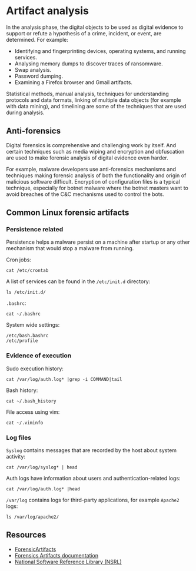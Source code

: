 # Artifact analysis

In the analysis phase, the digital objects to be used as digital evidence to support or refute a hypothesis of a crime, incident, or event, are determined. For example:

* Identifying and fingerprinting devices, operating systems, and running services.
* Analysing memory dumps to discover traces of ransomware.
* Swap analysis.
* Password dumping.
* Examining a Firefox browser and Gmail artifacts.

Statistical methods, manual analysis, techniques for understanding protocols and data formats, linking of multiple data objects (for example with data mining), and timelining are some of the techniques that are used during analysis.

## Anti-forensics

Digital forensics is comprehensive and challenging work by itself. And certain techniques such as media wiping and encryption and obfuscation are used to make forensic analysis of digital evidence even harder. 

For example, malware developers use anti-forensics mechanisms and techniques making forensic analysis of both the functionality and origin of malicious software difficult. Encryption of configuration files is a typical technique, especially for botnet malware where the botnet masters want to avoid breaches of the C&C mechanisms used to control the bots.

## Common Linux forensic artifacts

### Persistence related

Persistence helps a malware persist on a machine after startup or any other mechanism that would stop a malware 
from running.

Cron jobs:

    cat /etc/crontab

A list of services can be found in the `/etc/init.d` directory:

    ls /etc/init.d/

`.bashrc`:

    cat ~/.bashrc

System wide settings:

    /etc/bash.bashrc
    /etc/profile

### Evidence of execution

Sudo execution history:

    cat /var/log/auth.log* |grep -i COMMAND|tail

Bash history:

    cat ~/.bash_history

File access using vim:

    cat ~/.viminfo

### Log files

`Syslog` contains messages that are recorded by the host about system activity:

    cat /var/log/syslog* | head

Auth logs have information about users and authentication-related logs:

    cat /var/log/auth.log* |head

`/var/log` contains logs for third-party applications, for example `Apache2` logs:

    ls /var/log/apache2/

## Resources

* [ForensicArtifacts](https://github.com/ForensicArtifacts)
* [Forensics Artifacts documentation](https://artifacts.readthedocs.io/en/latest/)
* [National Software Reference Library (NSRL)](https://www.nist.gov/itl/ssd/software-quality-group/national-software-reference-library-nsrl)
